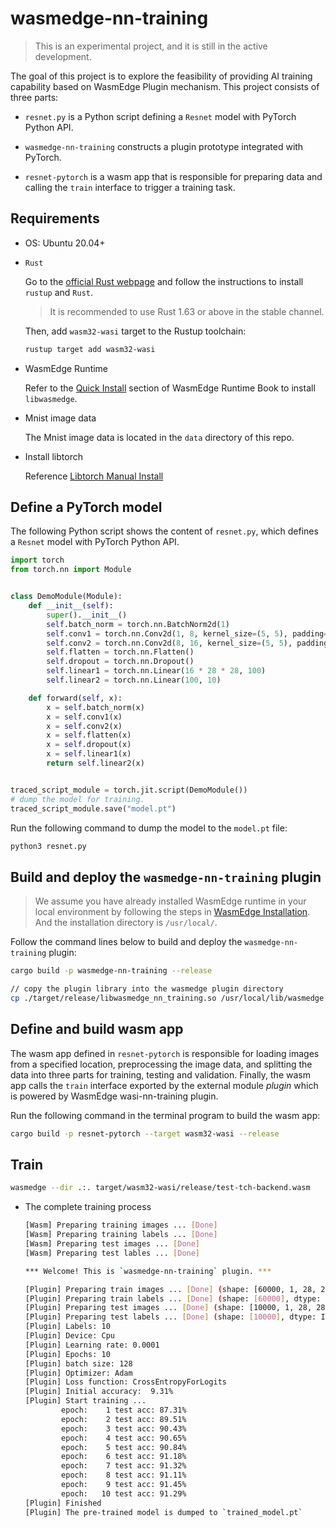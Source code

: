 # wasmedge-nn-training

> This is an experimental project, and it is still in the active development. 

The goal of this project is to explore the feasibility of providing AI training capability based on WasmEdge Plugin mechanism. This project consists of three parts:

- `resnet.py` is a Python script defining a `Resnet` model with PyTorch Python API.

- `wasmedge-nn-training` constructs a plugin prototype integrated with PyTorch.

- `resnet-pytorch` is a wasm app that is responsible for preparing data and calling the `train` interface to trigger a training task.

## Requirements

- OS: Ubuntu 20.04+

- `Rust`

  Go to the [official Rust webpage](https://www.rust-lang.org/tools/install) and follow the instructions to install `rustup` and `Rust`.

  > It is recommended to use Rust 1.63 or above in the stable channel.

  Then, add `wasm32-wasi` target to the Rustup toolchain:

  ```bash
  rustup target add wasm32-wasi
  ```

- WasmEdge Runtime

  Refer to the [Quick Install](https://wasmedge.org/book/en/quick_start/install.html#quick-install) section of WasmEdge Runtime Book to install `libwasmedge`.

- Mnist image data

    The Mnist image data is located in the `data` directory of this repo.

- Install libtorch

    Reference [Libtorch Manual Install](https://github.com/LaurentMazare/tch-rs#libtorch-manual-install)

## Define a PyTorch model

The following Python script shows the content of `resnet.py`, which defines a `Resnet` model with PyTorch Python API. 

```python
import torch
from torch.nn import Module


class DemoModule(Module):
    def __init__(self):
        super().__init__()
        self.batch_norm = torch.nn.BatchNorm2d(1)
        self.conv1 = torch.nn.Conv2d(1, 8, kernel_size=(5, 5), padding=(2, 2))
        self.conv2 = torch.nn.Conv2d(8, 16, kernel_size=(5, 5), padding=(2, 2))
        self.flatten = torch.nn.Flatten()
        self.dropout = torch.nn.Dropout()
        self.linear1 = torch.nn.Linear(16 * 28 * 28, 100)
        self.linear2 = torch.nn.Linear(100, 10)

    def forward(self, x):
        x = self.batch_norm(x)
        x = self.conv1(x)
        x = self.conv2(x)
        x = self.flatten(x)
        x = self.dropout(x)
        x = self.linear1(x)
        return self.linear2(x)


traced_script_module = torch.jit.script(DemoModule())
# dump the model for training.
traced_script_module.save("model.pt")
```

Run the following command to dump the model to the `model.pt` file:

```bash
python3 resnet.py
```

## Build and deploy the `wasmedge-nn-training` plugin

> We assume you have already installed WasmEdge runtime in your local environment by following the steps in [WasmEdge Installation](https://wasmedge.org/book/en/quick_start/install.html#wasmedge-installation-and-uninstallation). And the installation directory is `/usr/local/`.

Follow the command lines below to build and deploy the `wasmedge-nn-training` plugin:
```bash
cargo build -p wasmedge-nn-training --release

// copy the plugin library into the wasmedge plugin directory
cp ./target/release/libwasmedge_nn_training.so /usr/local/lib/wasmedge
```

## Define and build wasm app

The wasm app defined in `resnet-pytorch` is responsible for loading images from a specified location, preprocessing the image data, and splitting the data into three parts for training, testing and validation. Finally, the wasm app calls the `train` interface exported by the external module *plugin* which is powered by WasmEdge wasi-nn-training plugin. 

Run the following command in the terminal program to build the wasm app:

```bash
cargo build -p resnet-pytorch --target wasm32-wasi --release
```

## Train

```bash
wasmedge --dir .:. target/wasm32-wasi/release/test-tch-backend.wasm
```

- The complete training process

  ```bash
  [Wasm] Preparing training images ... [Done]
  [Wasm] Preparing training labels ... [Done]
  [Wasm] Preparing test images ... [Done]
  [Wasm] Preparing test lables ... [Done]
  
  *** Welcome! This is `wasmedge-nn-training` plugin. ***
  
  [Plugin] Preparing train images ... [Done] (shape: [60000, 1, 28, 28], dtype: Float)
  [Plugin] Preparing train labels ... [Done] (shape: [60000], dtype: Int64)
  [Plugin] Preparing test images ... [Done] (shape: [10000, 1, 28, 28], dtype: Float)
  [Plugin] Preparing test labels ... [Done] (shape: [10000], dtype: Int64)
  [Plugin] Labels: 10
  [Plugin] Device: Cpu
  [Plugin] Learning rate: 0.0001
  [Plugin] Epochs: 10
  [Plugin] batch size: 128
  [Plugin] Optimizer: Adam
  [Plugin] Loss function: CrossEntropyForLogits
  [Plugin] Initial accuracy:  9.31%
  [Plugin] Start training ... 
          epoch:    1 test acc: 87.31%
          epoch:    2 test acc: 89.51%
          epoch:    3 test acc: 90.43%
          epoch:    4 test acc: 90.65%
          epoch:    5 test acc: 90.84%
          epoch:    6 test acc: 91.18%
          epoch:    7 test acc: 91.32%
          epoch:    8 test acc: 91.11%
          epoch:    9 test acc: 91.45%
          epoch:   10 test acc: 91.29%
  [Plugin] Finished
  [Plugin] The pre-trained model is dumped to `trained_model.pt`
  ```


